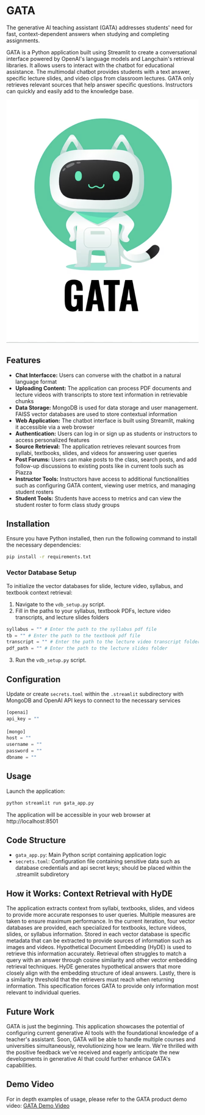 # GATA

The generative AI teaching assistant (GATA) addresses students' need for fast, context-dependent answers when studying and completing assignments. 

GATA is a Python application built using Streamlit to create a conversational interface powered by OpenAI's language models and Langchain's retrieval libraries. It allows users to interact with the chatbot for educational assistance. The multimodal chatbot provides students with a text answer, specific lecture slides, and video clips from classroom lectures. GATA only retrieves relevant sources that help answer specific questions. Instructors can quickly and easily add to the knowledge base.

![Logo](logo.png)

## Features

- **Chat Interfacce:** Users can converse with the chatbot in a natural language format
- **Uploading Content:** The application can process PDF documents and lecture videos with transcripts to store text information in retrievable chunks
- **Data Storage:** MongoDB is used for data storage and user management. FAISS vector databases are used to store contextual information
- **Web Application:** The chatbot interface is built using Streamlit, making it accessible via a web browser
- **Authentication:** Users can log in or sign up as students or instructors to access personalized features
- **Source Retrieval:** The application retrieves relevant sources from syllabi, textbooks, slides, and videos for answering user queries
- **Post Forums:** Users can make posts to the class, search posts, and add follow-up discussions to existing posts like in current tools such as Piazza
- **Instructor Tools:** Instructors have access to additional functionalities such as configuring GATA content, viewing user metrics, and managing student rosters
- **Student Tools:** Students have access to metrics and can view the student roster to form class study groups

## Installation

Ensure you have Python installed, then run the following command to install the necessary dependencies:
```bash
pip install -r requirements.txt
```

### Vector Database Setup

To initialize the vector databases for slide, lecture video, syllabus, and textbook context retrieval:

1. Navigate to the `vdb_setup.py` script.
2. Fill in the paths to your syllabus, textbook PDFs, lecture video transcripts, and lecture slides folders
```python
syllabus = "" # Enter the path to the syllabus pdf file
tb = "" # Enter the path to the textbook pdf file
transcript = "" # Enter the path to the lecture video transcript folder
pdf_path = "" # Enter the path to the lecture slides folder
```
3. Run the `vdb_setup.py` script.

## Configuration

Update or create `secrets.toml` within the `.streamlit` subdirectory with MongoDB and OpenAI API keys to connect to the necessary services
```python
[openai]
api_key = ""

[mongo]
host = ""
username = ""
password = ""
dbname = ""
```

## Usage

Launch the application:
```bash
python streamlit run gata_app.py
```

The application will be accessible in your web browser at http://localhost:8501

## Code Structure
- `gata_app.py`: Main Python script containing application logic
- `secrets.toml`: Configuration file containing sensitive data such as database credentials and api secret keys; should be placed within the .streamlit subdiretory

## How it Works: Context Retrieval with HyDE

The application extracts context from syllabi, textbooks, slides, and videos to provide more accurate responses to user queries. Multiple measures are taken to ensure maximum performance. In the current iteration, four vector databases are provided, each specialized for textbooks, lecture videos, slides, or syllabus information. Stored in each vector database is specific metadata that can be extracted to provide sources of information such as images and videos. Hypothetical Document Embedding (HyDE) is used to retrieve this information accurately. Retrieval often struggles to match a query with an answer through cosine similarity and other vector embedding retrieval techniques. HyDE generates hypothetical answers that more closely align with the embedding structure of ideal answers. Lastly, there is a similarity threshold that the retrievers must reach when returning information. This specification forces GATA to provide only information most relevant to individual queries.

## Future Work

GATA is just the beginning. This application showcases the potential of configuring current generative AI tools with the foundational knowledge of a teacher's assistant. Soon, GATA will be able to handle multiple courses and universities simultaneously, revolutionizing how we learn. We're thrilled with the positive feedback we've received and eagerly anticipate the new developments in generative AI that could further enhance GATA's capabilities.

## Demo Video
For in depth examples of usage, please refer to the GATA product demo video:
[GATA Demo Video](https://youtu.be/PGZ1gMrjBu4)









